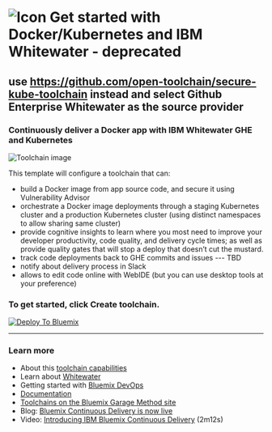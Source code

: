 # ![Icon](./.bluemix/secure-lock-kubernetes.png) Get started with Docker/Kubernetes and IBM Whitewater - deprecated
## use https://github.com/open-toolchain/secure-kube-toolchain instead and select Github Enterprise Whitewater as the source provider

### Continuously deliver a Docker app with IBM Whitewater GHE and Kubernetes

![Toolchain image](.bluemix/toolchain.png)

This template will configure a toolchain that can:
* build a Docker image from app source code, and secure it using Vulnerability Advisor
* orchestrate a Docker image deployments through a staging Kubernetes cluster and a production Kubernetes cluster (using distinct namespaces to allow sharing same cluster)
* provide cognitive insights to learn where you most need to improve your developer productivity, code quality, and delivery cycle times; as well as provide quality gates that will stop a deploy that doesn’t cut the mustard.
* track code deployments back to GHE commits and issues --- TBD
* notify about delivery process in Slack
* allows to edit code online with WebIDE (but you can use desktop tools at your preference)

### To get started, click **Create toolchain**.

[![Deploy To Bluemix](https://console.bluemix.net/devops/graphics/create_toolchain_button.png)](https://console.bluemix.net/devops/setup/deploy/?repository=https%3A//github.com/open-toolchain/kube-starter-wwghe-toolchain)

---
### Learn more

* About this [toolchain capabilities](https://w3-connections.ibm.com/blogs/92423b28-353a-49d9-9d5d-d21cd1de10be/entry/Announcing_support_for_IBM_Confidential_toolchains_in_the_Continuous_Delivery_service_on_Bluemix_Public?lang=en_us)
* Learn about [Whitewater](https://whitewater.ibm.com)
* Getting started with [Bluemix DevOps](https://bluemix.net/devops)
* [Documentation](https://console.bluemix.net/docs/services/ContinuousDelivery/index.html?pos=2)
* [Toolchains on the Bluemix Garage Method site](https://www.ibm.com/devops/method/category/tools)
* Blog: [Bluemix Continuous Delivery is now live](https://www.ibm.com/blogs/bluemix/2016/11/bluemix-continuous-delivery-is-now-live/)
* Video: [Introducing IBM Bluemix Continuous Delivery](https://www.youtube.com/watch?v=QPSAZ64APpc&feature=youtu.be) (2m12s)
